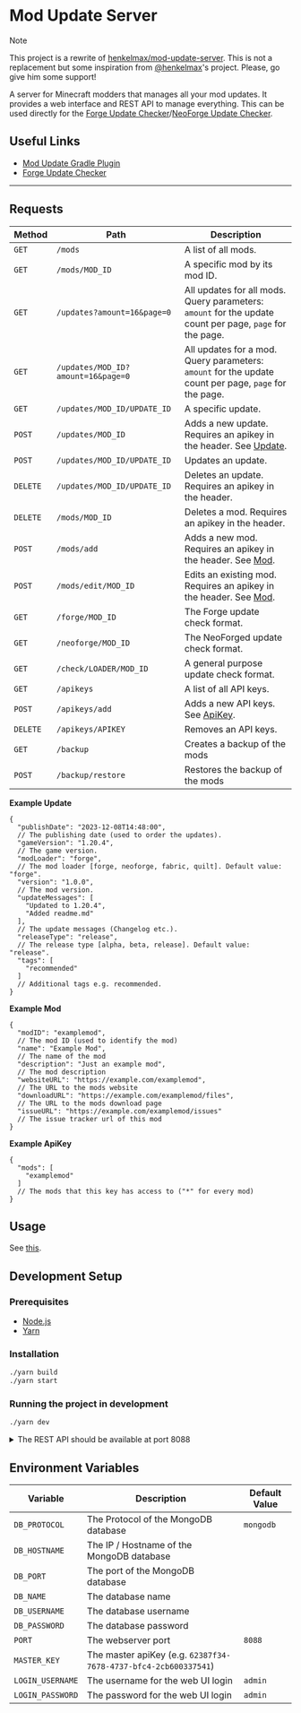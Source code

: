# Mod Update Server

> [!NOTE]
> This project is a rewrite of [henkelmax/mod-update-server](https://github.com/henkelmax/mod-update-server). This is not a replacement but some inspiration from [@henkelmax](https://github.com/henkelmax)'s project. Please, go give him some support!

A server for Minecraft modders that manages all your mod updates.
It provides a web interface and REST API to manage everything.
This can be used directly for the [Forge Update Checker](https://docs.minecraftforge.net/en/1.20.x/misc/updatechecker/)/[NeoForge Update Checker](https://docs.neoforged.net/docs/misc/updatechecker).

## Useful Links

- [Mod Update Gradle Plugin](https://github.com/henkelmax/mod-update-plugin)
- [Forge Update Checker](https://docs.minecraftforge.net/en/1.20.x/misc/updatechecker/)

---

## Requests

| Method   | Path                               | Description                                                                                              |
|----------|------------------------------------|----------------------------------------------------------------------------------------------------------|
| `GET`    | `/mods`                            | A list of all mods.                                                                                      |
| `GET`    | `/mods/MOD_ID`                     | A specific mod by its mod ID.                                                                            |
| `GET`    | `/updates?amount=16&page=0`        | All updates for all mods. Query parameters: `amount` for the update count per page, `page` for the page. |
| `GET`    | `/updates/MOD_ID?amount=16&page=0` | All updates for a mod. Query parameters: `amount` for the update count per page, `page` for the page.    |
| `GET`    | `/updates/MOD_ID/UPDATE_ID`        | A specific update.                                                                                       |
| `POST`   | `/updates/MOD_ID`                  | Adds a new update. Requires an apikey in the header. See [Update](#update).                              |
| `POST`   | `/updates/MOD_ID/UPDATE_ID`        | Updates an update.                                                                                       |
| `DELETE` | `/updates/MOD_ID/UPDATE_ID`        | Deletes an update. Requires an apikey in the header.                                                     |
| `DELETE` | `/mods/MOD_ID`                     | Deletes a mod. Requires an apikey in the header.                                                         |
| `POST`   | `/mods/add`                        | Adds a new mod. Requires an apikey in the header. See [Mod](#mod).                                       |
| `POST`   | `/mods/edit/MOD_ID`                | Edits an existing mod. Requires an apikey in the header. See [Mod](#mod).                                |
| `GET`    | `/forge/MOD_ID`                    | The Forge update check format.                                                                           |
| `GET`    | `/neoforge/MOD_ID`                 | The NeoForged update check format.                                                                       |
| `GET`    | `/check/LOADER/MOD_ID`             | A general purpose update check format.                                                                   |
| `GET`    | `/apikeys`                         | A list of all API keys.                                                                                  |
| `POST`   | `/apikeys/add`                     | Adds a new API keys. See [ApiKey](#apikey).                                                              |
| `DELETE` | `/apikeys/APIKEY`                  | Removes an API keys.                                                                                     |
| `GET`    | `/backup`                          | Creates a backup of the mods                                                                             |
| `POST`   | `/backup/restore`                  | Restores the backup of the mods                                                                          |

**Example Update**

```json5
{
  "publishDate": "2023-12-08T14:48:00",
  // The publishing date (used to order the updates).
  "gameVersion": "1.20.4",
  // The game version.
  "modLoader": "forge",
  // The mod loader [forge, neoforge, fabric, quilt]. Default value: "forge".
  "version": "1.0.0",
  // The mod version.
  "updateMessages": [
    "Updated to 1.20.4",
    "Added readme.md"
  ],
  // The update messages (Changelog etc.).
  "releaseType": "release",
  // The release type [alpha, beta, release]. Default value: "release".
  "tags": [
    "recommended"
  ]
  // Additional tags e.g. recommended.
}
```

**Example Mod**

```json5
{
  "modID": "examplemod",
  // The mod ID (used to identify the mod)
  "name": "Example Mod",
  // The name of the mod
  "description": "Just an example mod",
  // The mod description
  "websiteURL": "https://example.com/examplemod",
  // The URL to the mods website
  "downloadURL": "https://example.com/examplemod/files",
  // The URL to the mods download page
  "issueURL": "https://example.com/examplemod/issues"
  // The issue tracker url of this mod
}
```

**Example ApiKey**

```json5
{
  "mods": [
    "examplemod"
  ]
  // The mods that this key has access to ("*" for every mod)
}
```

## Usage

See [this](docker_compose.md).

## Development Setup

### Prerequisites

- [Node.js](https://nodejs.org/)
- [Yarn](https://yarnpkg.com/)

### Installation

```sh
./yarn build
./yarn start
```

### Running the project in development

```sh
./yarn dev
```

<details>
and the web interface is usually available at port 3000 (If not already in use).

> The web interface is in development
<summary>The REST API should be available at port 8088<summary>
</details>

## Environment Variables

| Variable         | Description                                                     | Default Value |
|------------------|-----------------------------------------------------------------|---------------|
| `DB_PROTOCOL`    | The Protocol of the MongoDB database                            | `mongodb`     |
| `DB_HOSTNAME`    | The IP / Hostname of the MongoDB database                       | ` `           |
| `DB_PORT`        | The port of the MongoDB database                                | ` `           |
| `DB_NAME`        | The database name                                               | ` `           |
| `DB_USERNAME`    | The database username                                           | ` `           |
| `DB_PASSWORD`    | The database password                                           | ` `           |
| `PORT`           | The webserver port                                              | `8088`        |
| `MASTER_KEY`     | The master apiKey (e.g. `62387f34-7678-4737-bfc4-2cb600337541`) | ` `           |
| `LOGIN_USERNAME` | The username for the web UI login                               | `admin`       |
| `LOGIN_PASSWORD` | The password for the web UI login                               | `admin`       |